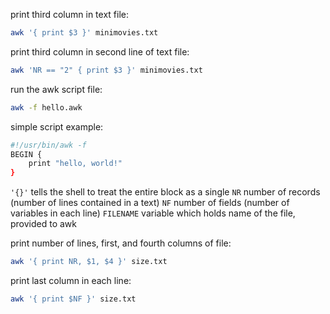 print third column in text file:
```bash
awk '{ print $3 }' minimovies.txt
```

print third column in second line of text file:
```bash
awk 'NR == "2" { print $3 }' minimovies.txt
```

run the awk script file:
```bash
awk -f hello.awk
```

simple script example:
```bash
#!/usr/bin/awk -f
BEGIN {
	print "hello, world!"
}
```

`'{}'` tells the shell to treat the entire block as a single
`NR` number of records (number of lines contained in a text)
`NF` number of fields (number of variables in each line)
`FILENAME` variable which holds name of the file, provided to awk

print number of lines, first, and fourth columns of file:
```bash
awk '{ print NR, $1, $4 }' size.txt
```

print last column in each line:
```bash
awk '{ print $NF }' size.txt
```

